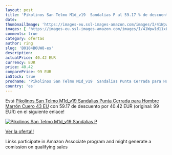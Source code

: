 ```yaml
---
layout: post
title: 'Pikolinos San Telmo M1d_v19  Sandalias P al 59.17 % de descuento'
date: 
thumbnailImage: 'https://images-eu.ssl-images-amazon.com/images/I/41Wpw1d11xL._SL200_.jpg'
images: [ 'https://images-eu.ssl-images-amazon.com/images/I/41Wpw1d11xL._SL200_.jpg' ]
comments: true
category: ofertas
author: ring
slug: 'B0184B6UW8-es'
description:
actualPrice: 40.42 EUR
currency: EUR
price: 40.42
comparePrice: 99 EUR
inStock: true
prodname: 'Pikolinos San Telmo M1d_v19  Sandalias Punta Cerrada para Hombre  Marrón Cuero  43 EU'
country: 'es'
---
```


Está [Pikolinos San Telmo M1d_v19  Sandalias Punta Cerrada para Hombre  Marrón Cuero  43 EU](https://www.amazon.es/dp/B0184B6UW8/?tag=tolees-21) con 59.17 de descuento por 40.42 EUR (original: 99 EUR) en el siguiente enlace!

[![Pikolinos San Telmo M1d_v19  Sandalias P](https://images-eu.ssl-images-amazon.com/images/I/41Wpw1d11xL._SL200_.jpg)](https://www.amazon.es/dp/B0184B6UW8/?tag=tolees-21)

[Ver la oferta!!](https://www.amazon.es/dp/B0184B6UW8/?tag=tolees-21)

Links participate in Amazon Associate program and might generate a comission on qualifying sales


